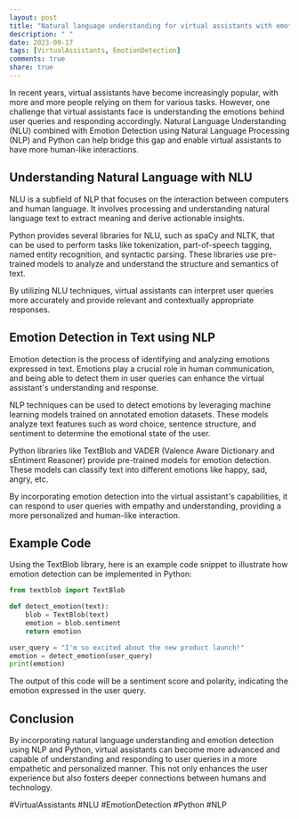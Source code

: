 ```yaml
---
layout: post
title: "Natural language understanding for virtual assistants with emotion detection using NLP and python"
description: " "
date: 2023-09-17
tags: [VirtualAssistants, EmotionDetection]
comments: true
share: true
---
```


In recent years, virtual assistants have become increasingly popular, with more and more people relying on them for various tasks. However, one challenge that virtual assistants face is understanding the emotions behind user queries and responding accordingly. Natural Language Understanding (NLU) combined with Emotion Detection using Natural Language Processing (NLP) and Python can help bridge this gap and enable virtual assistants to have more human-like interactions.

## Understanding Natural Language with NLU

NLU is a subfield of NLP that focuses on the interaction between computers and human language. It involves processing and understanding natural language text to extract meaning and derive actionable insights.

Python provides several libraries for NLU, such as spaCy and NLTK, that can be used to perform tasks like tokenization, part-of-speech tagging, named entity recognition, and syntactic parsing. These libraries use pre-trained models to analyze and understand the structure and semantics of text.

By utilizing NLU techniques, virtual assistants can interpret user queries more accurately and provide relevant and contextually appropriate responses.

## Emotion Detection in Text using NLP

Emotion detection is the process of identifying and analyzing emotions expressed in text. Emotions play a crucial role in human communication, and being able to detect them in user queries can enhance the virtual assistant's understanding and response.

NLP techniques can be used to detect emotions by leveraging machine learning models trained on annotated emotion datasets. These models analyze text features such as word choice, sentence structure, and sentiment to determine the emotional state of the user.

Python libraries like TextBlob and VADER (Valence Aware Dictionary and sEntiment Reasoner) provide pre-trained models for emotion detection. These models can classify text into different emotions like happy, sad, angry, etc.

By incorporating emotion detection into the virtual assistant's capabilities, it can respond to user queries with empathy and understanding, providing a more personalized and human-like interaction.

## Example Code

Using the TextBlob library, here is an example code snippet to illustrate how emotion detection can be implemented in Python:

```python
from textblob import TextBlob

def detect_emotion(text):
    blob = TextBlob(text)
    emotion = blob.sentiment
    return emotion

user_query = "I'm so excited about the new product launch!"
emotion = detect_emotion(user_query)
print(emotion)
```

The output of this code will be a sentiment score and polarity, indicating the emotion expressed in the user query.

## Conclusion

By incorporating natural language understanding and emotion detection using NLP and Python, virtual assistants can become more advanced and capable of understanding and responding to user queries in a more empathetic and personalized manner. This not only enhances the user experience but also fosters deeper connections between humans and technology.

#VirtualAssistants #NLU #EmotionDetection #Python #NLP